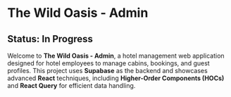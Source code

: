 # The Wild Oasis - Admin

## Status: In Progress

Welcome to **The Wild Oasis - Admin**, a hotel management web application designed for hotel employees to manage cabins, bookings, and guest profiles. This project uses **Supabase** as the backend and showcases advanced **React** techniques, including **Higher-Order Components (HOCs)** and **React Query** for efficient data handling.
